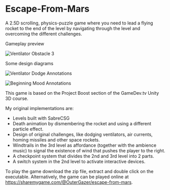 # Escape-From-Mars
A 2.5D scrolling, physics-puzzle game where you need to lead a flying rocket to the end of the level by navigating through the level and overcoming the different challenges.

Gameplay preview

![Ventilator Obstacle 3](https://user-images.githubusercontent.com/71871620/129936173-c924b828-531d-45a9-bb29-86e323a1dd9c.gif)

Some design diagrams

![Ventilator Dodge Annotations](https://user-images.githubusercontent.com/71871620/129953509-ead3108f-913a-4da6-bace-afb1e6557870.png)

![Beginning Mood Annotations](https://user-images.githubusercontent.com/71871620/129953533-1f341ed8-8fbf-4000-8811-c0cb344ed4bb.png)


This game is based on the Project Boost section of the GameDev.tv Unity 3D course.

My original implementations are:
- Levels built with SabreCSG
- Death animation by dismembering the rocket and using a different particle effect.
- Design of original challenges, like dodging ventilators, air currents, homing missiles and other space rockets.
- Windtrails in the 3rd level as affordance (together with the ambience music) to signal the existence of wind that pushes the player to the right.
- A checkpoint system that divides the 2nd and 3rd level into 2 parts.
- A switch system in the 2nd level to activate interactive devices.

To play the game download the zip file, extract and double click on the executable.
Alternatively, the game can be played online at https://sharemygame.com/@OuterGazer/escape-from-mars.
